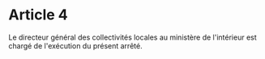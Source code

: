 # Article 4

Le directeur général des collectivités locales au ministère de l'intérieur est chargé de l'exécution du présent arrêté.
